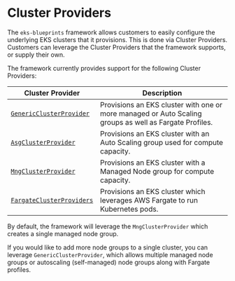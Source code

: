 # Cluster Providers

The `eks-blueprints` framework allows customers to easily configure the underlying EKS clusters that it provisions. This is done via Cluster Providers. Customers can leverage the Cluster Providers that the framework supports, or supply their own. 

The framework currently provides support for the following Cluster Providers:

| Cluster Provider  | Description                                                                       |
|-------------------|-----------------------------------------------------------------------------------|
| [`GenericClusterProvider`](./generic-cluster-provider) | Provisions an EKS cluster with one or more managed or Auto Scaling groups as well as Fargate Profiles.
| [`AsgClusterProvider`](./asg-cluster-provider) | Provisions an EKS cluster with an Auto Scaling group used for compute capacity.
| [`MngClusterProvider`](./mng-cluster-provider) | Provisions an EKS cluster with a Managed Node group for compute capacity.
| [`FargateClusterProviders`](./fargate-cluster-provider) | Provisions an EKS cluster which leverages AWS Fargate to run Kubernetes pods.

By default, the framework will leverage the `MngClusterProvider` which creates a single managed node group.

If you would like to add more node groups to a single cluster, you can leverage `GenericClusterProvider`, which allows multiple managed node groups or autoscaling (self-managed) node groups along with Fargate profiles.
